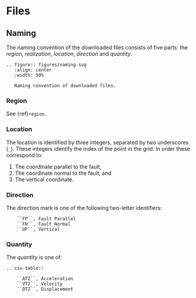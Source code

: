 # Files

## Naming

The naming convention of the downloaded files consists of five parts:
the *region*, *realization*, *location*, *direction* and *quantity*.

```{eval-rst}
.. figure:: figures/naming.svg
   :align: center
   :width: 50%

   Naming convention of downloaded files.
```

### Region

See {ref}`region`.

### Location

The location is identified by three integers, separated by two underscores (``_``). These
integers identify the index of the point in the grid. In order these correspond to:

1. The coordinate parallel to the fault,
2. The coordinate normal to the fault, and
3. The vertical coordinate.

### Direction

The direction mark is one of the following two-letter identifiers:

```{csv-table}
    ``FP``, Fault Parallel
    ``FN``, Fault Normal
    ``UP``, Vertical
```

### Quantity

The *quantity* is one of:

```{eval-rst}
.. csv-table::

    ``AT2``, Acceleration
    ``VT2``, Velocity
    ``DT2``, Displacement
```